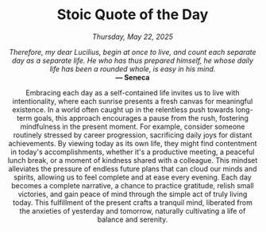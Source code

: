 <h1 align="center">Stoic Quote of the Day</h1>
<p align="center"><em><!--date-start-->Thursday, May 22, 2025<!--date-end--></em></p>
<p align="center">
    <em><!--START_SECTION:quote-text-->
Therefore, my dear Lucilius, begin at once to live, and count each separate day as a separate life. He who has thus prepared himself, he whose daily life has been a rounded whole, is easy in his mind.
<!--END_SECTION:quote-text--></em><br>
    <strong>— <!--START_SECTION:quote-author-->
Seneca
<!--END_SECTION:quote-author--></strong>
</p>

<p align="center" style="max-width:600px;margin:0 auto;">
<!--START_SECTION:quote-interpretation-->
Embracing each day as a self-contained life invites us to live with intentionality, where each sunrise presents a fresh canvas for meaningful existence. In a world often caught up in the relentless push towards long-term goals, this approach encourages a pause from the rush, fostering mindfulness in the present moment. For example, consider someone routinely stressed by career progression, sacrificing daily joys for distant achievements. By viewing today as its own life, they might find contentment in today's accomplishments, whether it's a productive meeting, a peaceful lunch break, or a moment of kindness shared with a colleague. This mindset alleviates the pressure of endless future plans that can cloud our minds and spirits, allowing us to feel complete and at ease every evening. Each day becomes a complete narrative, a chance to practice gratitude, relish small victories, and gain peace of mind through the simple act of truly living today. This fulfillment of the present crafts a tranquil mind, liberated from the anxieties of yesterday and tomorrow, naturally cultivating a life of balance and serenity.
<!--END_SECTION:quote-interpretation-->
</p>

